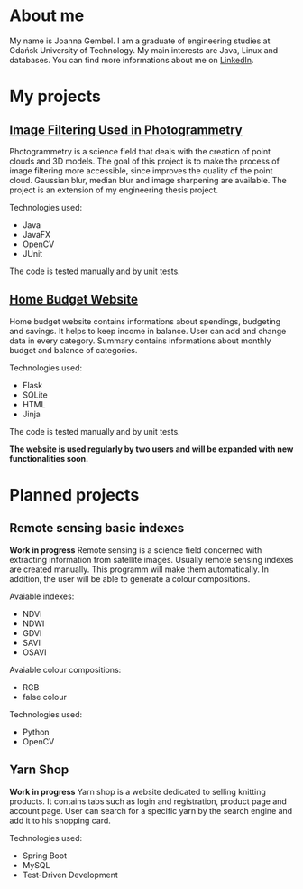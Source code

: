 # About me

My name is Joanna Gembel. I am a graduate of engineering studies at Gdańsk University of Technology. My main interests are Java, Linux and databases. 
You can find more informations about me on [LinkedIn](https://www.linkedin.com/in/joanna-gembel/).


# My projects

## [Image Filtering Used in Photogrammetry](https://github.com/jgmbl/image_filtering_used_in_photogrammetry)
Photogrammetry is a science field that deals with the creation of point clouds and 3D models. The goal of this project is to make the process of image filtering more accessible, since improves the quality of the point cloud. Gaussian blur, median blur and image sharpening are available. The project is an extension of my engineering thesis project.

Technologies used:

 - Java
 - JavaFX
 - OpenCV
 - JUnit

The code is tested manually and by unit tests.

## [Home Budget Website](https://github.com/jgmbl/home-budget)

Home budget website contains informations about spendings, budgeting and savings. It helps to keep income in balance. User can add and change data in every category. Summary contains informations about monthly budget and balance of categories.

Technologies used:
 - Flask
 - SQLite
 - HTML
 - Jinja

The code is tested manually and by unit tests.

**The website is used regularly by two users and will be expanded with new functionalities soon.** 

# Planned projects

## Remote sensing basic indexes
**Work in progress**
Remote sensing is a science field concerned with extracting information from satellite images. Usually remote sensing indexes are created manually. This programm will make them automatically. In addition, the user will be able to generate a colour compositions.

Avaiable indexes:

 - NDVI
 - NDWI
 - GDVI
 - SAVI
 - OSAVI

Avaiable colour compositions:

 - RGB
 - false colour

Technologies used:

 - Python
 - OpenCV

## Yarn Shop
**Work in progress**
Yarn shop is a website dedicated to selling knitting products. It contains tabs such as login and registration, product page and account page. User can search for a specific yarn by the search engine and add it to his shopping card.

Technologies used:

 - Spring Boot
 - MySQL
 - Test-Driven Development
